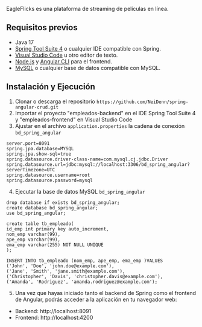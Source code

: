 EagleFlicks es una plataforma de streaming de películas en línea.
## Requisitos previos
- Java 17
- [Spring Tool Suite 4](https://spring.io/tools) o cualquier IDE compatible con Spring.
- [Visual Studio Code](https://code.visualstudio.com/) u otro editor de texto.
- [Node.js](https://nodejs.org/) y [Angular CLI](https://angular.io/cli) para el frontend.
- [MySQL](https://www.mysql.com/) o cualquier base de datos compatible con MySQL.

## Instalación y Ejecución
1. Clonar o descarga el repositorio `https://github.com/NeiDenn/spring-angular-crud.git`
2. Importar el proyecto "empleados-backend" en el IDE Spring Tool Suite 4 y "empleados-frontend" en Visual Studio Code
3. Ajustar en el archivo `application.properties` la cadena de conexión `bd_spring_angular`
```
server.port=8091
spring.jpa.database=MYSQL
spring.jpa.show-sql=true
spring.datasource.driver-class-name=com.mysql.cj.jdbc.Driver
spring.datasource.url=jdbc:mysql://localhost:3306/bd_spring_angular?serverTimezone=UTC
spring.datasource.username=root
spring.datasource.password=mysql
```

4. Ejecutar la base de datos MySQL `bd_spring_angular`
```
drop database if exists bd_spring_angular;
create database bd_spring_angular;
use bd_spring_angular;

create table tb_empleado(
id_emp int primary key auto_increment,
nom_emp varchar(99), 
ape_emp varchar(99), 
ema_emp varchar(255) NOT NULL UNIQUE
);

INSERT INTO tb_empleado (nom_emp, ape_emp, ema_emp )VALUES
('John', 'Doe', 'john.doe@example.com'),
('Jane', 'Smith', 'jane.smith@example.com'),
('Christopher', 'Davis', 'christopher.davis@example.com'),
('Amanda', 'Rodriguez', 'amanda.rodriguez@example.com');
```

5. Una vez que hayas iniciado tanto el backend de Spring como el frontend de Angular, podrás acceder a la aplicación en tu navegador web:

- Backend: http://localhost:8091
- Frontend: http://localhost:4200

